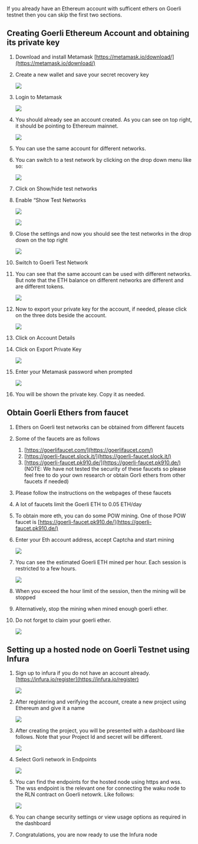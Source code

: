 If you already have an Ethereum account with sufficent ethers on Goerli testnet then you can skip the first two sections.
## Creating Goerli Ethereum Account and obtaining its private key


1. Download and install Metamask [https://metamask.io/download/](https://metamask.io/download/)
2. Create a new wallet and save your secret recovery key
    
    ![](https://i.imgur.com/HEOI0kp.jpg)

3. Login to Metamask
    
    ![](https://i.imgur.com/zFduIV8.jpg)

4. You should already see an account created. As you can see on top right, it should be pointing to Ethereum mainnet.
    
    ![](https://i.imgur.com/gk3TWUd.jpg)

5. You can use the same account for different networks.
6. You can switch to a test network by clicking on the drop down menu like so:

    ![](https://i.imgur.com/kbuup6y.jpg)

7. Click on Show/hide test networks
8. Enable “Show Test Networks
    
    ![](https://i.imgur.com/02x7iSX.jpg)
    
    ![](https://i.imgur.com/UFsoRHR.jpg)

9. Close the settings and now you should see the test networks in the drop down on the top right
    
    ![](https://i.imgur.com/leSYt4z.jpg)

10. Switch to Goerli Test Network
11. You can see that the same account can be used with different networks. But note that the ETH balance on different networks are different and are different tokens.
    
    ![](https://i.imgur.com/Y7YkuEe.jpg)

12. Now to export your private key for the account, if needed, please click on the three dots beside the account.
    
    ![](https://i.imgur.com/9BlBmhT.jpg)

13. Click on Account Details
14. Click on Export Private Key
    
    ![](https://i.imgur.com/7g6SyuX.jpg)

15. Enter your Metamask password when prompted
    
    ![](https://i.imgur.com/VOojHY5.jpg)

16. You will be shown the private key. Copy it as needed.

Obtain Goerli Ethers from faucet
---

1. Ethers on Goerli test networks can be obtained from different faucets
2. Some of the faucets are as follows
    1. [https://goerlifaucet.com/](https://goerlifaucet.com/)
    2. [https://goerli-faucet.slock.it/](https://goerli-faucet.slock.it/)
    3. [https://goerli-faucet.pk910.de/](https://goerli-faucet.pk910.de/)
    (NOTE: We have not tested the security of these faucets so please feel free to do your own research or obtain Gorli ethers from other faucets if needed)
3. Please follow the instructions on the webpages of these faucets
4. A lot of faucets limit the Goerli ETH to 0.05 ETH/day
5. To obtain more eth, you can do some POW mining. One of those POW faucet is
     [https://goerli-faucet.pk910.de/](https://goerli-faucet.pk910.de/)
6. Enter your Eth account address, accept Captcha and start mining
    
    ![](https://i.imgur.com/IvHNsei.jpg)

7. You can see the estimated Goerli ETH mined per hour. Each session is restricted to a few hours.
    
    ![](https://i.imgur.com/qTWwyNr.jpg)

8. When you exceed the hour limit of the session, then the mining will be stopped
9. Alternatively, stop the mining when mined enough goerli ether.
10. Do not forget to claim your goerli ether.
    
    ![](https://i.imgur.com/cGCSexB.jpg)
    
    
Setting up a hosted node on Goerli Testnet using Infura
---

1. Sign up to infura if you do not have an account already. [https://infura.io/register](https://infura.io/register)
    
    ![](https://i.imgur.com/SyLaG6s.jpg)

2. After registering and verifying the account, create a new project using Ethereum and give it a name
    
    ![](https://i.imgur.com/fJbNqwd.jpg)

3. After creating the project, you will be presented with a dashboard like follows. Note that your Project Id and secret will be different.
    
    ![](https://i.imgur.com/PfGmq4i.jpg)

4. Select Gorli network in Endpoints
    
    ![](https://i.imgur.com/93Sk8cK.jpg)

5. You can find the endpoints for the hosted node using https and wss. The wss endpoint is the relevant one for connecting the waku node to the RLN contract on Goerli netowrk. Like follows:
    
    ![](https://i.imgur.com/NEuHBE7.jpg)

6. You can change security settings or view usage options as required in the dashboard
7. Congratulations, you are now ready to use the Infura node

